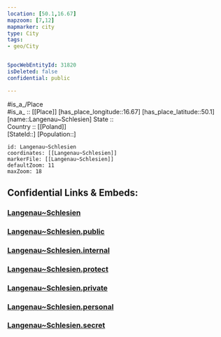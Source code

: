 ```yaml
---
location: [50.1,16.67] 
mapzoom: [7,12] 
mapmarker: city 
type: City
tags:
- geo/City


SpocWebEntityId: 31820
isDeleted: false
confidential: public

---
```

#is_a_/Place  
#is_a_ :: [[Place]] 
[has_place_longitude::16.67] 
[has_place_latitude::50.1] 
[name::Langenau~Schlesien] 
State ::  
Country :: [[Poland]]  
[StateId::] 
[Population::] 



```leaflet
id: Langenau~Schlesien
coordinates: [[Langenau~Schlesien]] 
markerFile: [[Langenau~Schlesien]] 
defaultZoom: 11 
maxZoom: 18
```


## Confidential Links & Embeds: 

### [Langenau~Schlesien](/_Standards/Earth/Continent/Europe/Europe~East/Poland/Provinces~Poland/Lower_Silesian/City/Langenau~Schlesien.md) 

### [Langenau~Schlesien.public](/_public/Earth/Continent/Europe/Europe~East/Poland/Provinces~Poland/Lower_Silesian/City/Langenau~Schlesien.public.md) 

### [Langenau~Schlesien.internal](/_internal/Earth/Continent/Europe/Europe~East/Poland/Provinces~Poland/Lower_Silesian/City/Langenau~Schlesien.internal.md) 

### [Langenau~Schlesien.protect](/_protect/Earth/Continent/Europe/Europe~East/Poland/Provinces~Poland/Lower_Silesian/City/Langenau~Schlesien.protect.md) 

### [Langenau~Schlesien.private](/_private/Earth/Continent/Europe/Europe~East/Poland/Provinces~Poland/Lower_Silesian/City/Langenau~Schlesien.private.md) 

### [Langenau~Schlesien.personal](/_personal/Earth/Continent/Europe/Europe~East/Poland/Provinces~Poland/Lower_Silesian/City/Langenau~Schlesien.personal.md) 

### [Langenau~Schlesien.secret](/_secret/Earth/Continent/Europe/Europe~East/Poland/Provinces~Poland/Lower_Silesian/City/Langenau~Schlesien.secret.md)

